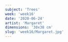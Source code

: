 ```yaml
---
subject: 'Trees'
week: 'week16'
date: '2020-06-24'
artist: 'Margaret'
dimensions: '30x38 cm'
slug: 'week16/Margaret.jpg'
---
```

